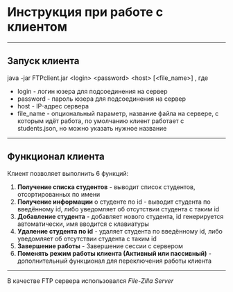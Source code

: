 # Инструкция при работе с клиентом
---
## Запуск клиента
java -jar FTPclient.jar \<login\> \<password\> \<host\> [<file_name>] , где  
* login - логин юзера для подсоединения на сервер
* password - пароль юзера для подсоединения на сервер
* host - IP-адрес сервера
* file_name - опциональный параметр, название файла на сервере, с которым идёт работа, по умолчанию клиент работает с students.json, но можно указать нужное название
---
## Функционал клиента
Клиент позволяет выполнить 6 функций: 
1. **Получение списка студентов** - выводит список студентов, отсортированных по имени
2. **Получение информации** о студенте по id - выводит студента по введённому id, либо уведомляет об отсутствии студента с таким id
3. **Добавление студента** - добавляет нового студента, id генерируется автоматически, имя вводится с клавиатуры
4. **Удаление студента по id** - удаляет студента по введённому id, либо уведомляет об отсутствии студента с таким id
5. **Завершение работы** - Завершение сессии с сервером
6. **Поменять режим работы клиента (Активный или пассивный)** - дополнительный функционал для переключения работы клиента
---

В качестве FTP сервера использовался *File-Zilla Server*

